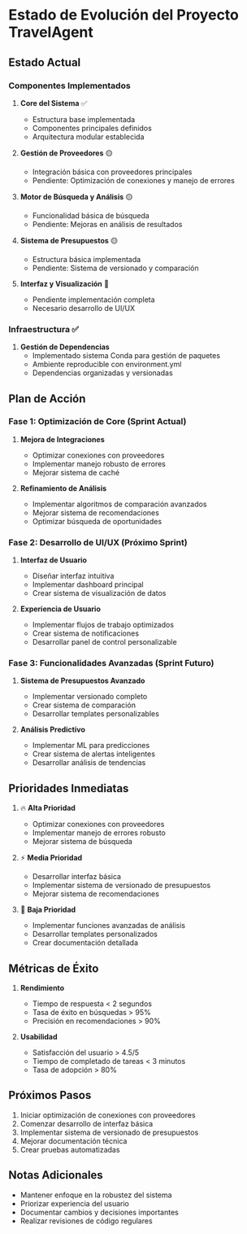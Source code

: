 # Estado de Evolución del Proyecto TravelAgent

## Estado Actual

### Componentes Implementados
1. **Core del Sistema** ✅
   - Estructura base implementada
   - Componentes principales definidos
   - Arquitectura modular establecida

2. **Gestión de Proveedores** 🟡
   - Integración básica con proveedores principales
   - Pendiente: Optimización de conexiones y manejo de errores

3. **Motor de Búsqueda y Análisis** 🟡
   - Funcionalidad básica de búsqueda
   - Pendiente: Mejoras en análisis de resultados

4. **Sistema de Presupuestos** 🟡
   - Estructura básica implementada
   - Pendiente: Sistema de versionado y comparación

5. **Interfaz y Visualización** 🔴
   - Pendiente implementación completa
   - Necesario desarrollo de UI/UX

### Infraestructura ✅
1. **Gestión de Dependencias**
   - Implementado sistema Conda para gestión de paquetes
   - Ambiente reproducible con environment.yml
   - Dependencias organizadas y versionadas

## Plan de Acción

### Fase 1: Optimización de Core (Sprint Actual)
1. **Mejora de Integraciones**
   - Optimizar conexiones con proveedores
   - Implementar manejo robusto de errores
   - Mejorar sistema de caché

2. **Refinamiento de Análisis**
   - Implementar algoritmos de comparación avanzados
   - Mejorar sistema de recomendaciones
   - Optimizar búsqueda de oportunidades

### Fase 2: Desarrollo de UI/UX (Próximo Sprint)
1. **Interfaz de Usuario**
   - Diseñar interfaz intuitiva
   - Implementar dashboard principal
   - Crear sistema de visualización de datos

2. **Experiencia de Usuario**
   - Implementar flujos de trabajo optimizados
   - Crear sistema de notificaciones
   - Desarrollar panel de control personalizable

### Fase 3: Funcionalidades Avanzadas (Sprint Futuro)
1. **Sistema de Presupuestos Avanzado**
   - Implementar versionado completo
   - Crear sistema de comparación
   - Desarrollar templates personalizables

2. **Análisis Predictivo**
   - Implementar ML para predicciones
   - Crear sistema de alertas inteligentes
   - Desarrollar análisis de tendencias

## Prioridades Inmediatas

1. 🔥 **Alta Prioridad**
   - Optimizar conexiones con proveedores
   - Implementar manejo de errores robusto
   - Mejorar sistema de búsqueda

2. ⚡ **Media Prioridad**
   - Desarrollar interfaz básica
   - Implementar sistema de versionado de presupuestos
   - Mejorar sistema de recomendaciones

3. 📝 **Baja Prioridad**
   - Implementar funciones avanzadas de análisis
   - Desarrollar templates personalizados
   - Crear documentación detallada

## Métricas de Éxito

1. **Rendimiento**
   - Tiempo de respuesta < 2 segundos
   - Tasa de éxito en búsquedas > 95%
   - Precisión en recomendaciones > 90%

2. **Usabilidad**
   - Satisfacción del usuario > 4.5/5
   - Tiempo de completado de tareas < 3 minutos
   - Tasa de adopción > 80%

## Próximos Pasos

1. Iniciar optimización de conexiones con proveedores
2. Comenzar desarrollo de interfaz básica
3. Implementar sistema de versionado de presupuestos
4. Mejorar documentación técnica
5. Crear pruebas automatizadas

## Notas Adicionales

- Mantener enfoque en la robustez del sistema
- Priorizar experiencia del usuario
- Documentar cambios y decisiones importantes
- Realizar revisiones de código regulares
